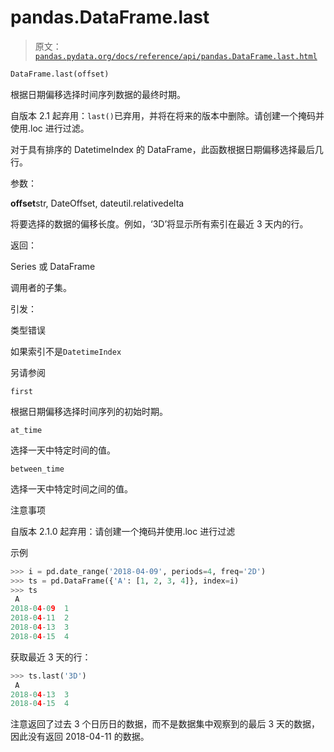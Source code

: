 # pandas.DataFrame.last

> 原文：[`pandas.pydata.org/docs/reference/api/pandas.DataFrame.last.html`](https://pandas.pydata.org/docs/reference/api/pandas.DataFrame.last.html)

```py
DataFrame.last(offset)
```

根据日期偏移选择时间序列数据的最终时期。

自版本 2.1 起弃用：`last()`已弃用，并将在将来的版本中删除。请创建一个掩码并使用.loc 进行过滤。

对于具有排序的 DatetimeIndex 的 DataFrame，此函数根据日期偏移选择最后几行。

参数：

**offset**str, DateOffset, dateutil.relativedelta

将要选择的数据的偏移长度。例如，‘3D’将显示所有索引在最近 3 天内的行。

返回：

Series 或 DataFrame

调用者的子集。

引发：

类型错误

如果索引不是`DatetimeIndex`

另请参阅

`first`

根据日期偏移选择时间序列的初始时期。

`at_time`

选择一天中特定时间的值。

`between_time`

选择一天中特定时间之间的值。

注意事项

自版本 2.1.0 起弃用：请创建一个掩码并使用.loc 进行过滤

示例

```py
>>> i = pd.date_range('2018-04-09', periods=4, freq='2D')
>>> ts = pd.DataFrame({'A': [1, 2, 3, 4]}, index=i)
>>> ts
 A
2018-04-09  1
2018-04-11  2
2018-04-13  3
2018-04-15  4 
```

获取最近 3 天的行：

```py
>>> ts.last('3D')  
 A
2018-04-13  3
2018-04-15  4 
```

注意返回了过去 3 个日历日的数据，而不是数据集中观察到的最后 3 天的数据，因此没有返回 2018-04-11 的数据。
